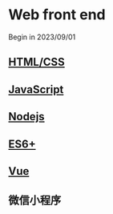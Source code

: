 # Web front end

Begin in 2023/09/01

## [HTML/CSS](HTML-CSS/HTML-CSS.md)

## [JavaScript](JavaScript/JavaScript.md)

## [Nodejs](Nodejs/Nodejs.md)

## [ES6+](ES6+/ES6+.md)

## [Vue](Vue/Vue.md)

## 微信小程序
